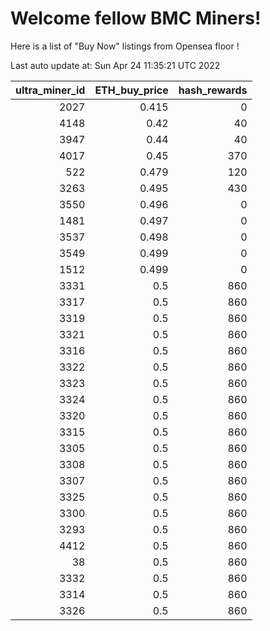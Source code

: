 # Welcome fellow BMC Miners!
Here is a list of "Buy Now" listings from Opensea floor !


Last auto update at: Sun Apr 24 11:35:21 UTC 2022


|   ultra_miner_id |   ETH_buy_price |   hash_rewards |
|-----------------:|----------------:|---------------:|
|             2027 |           0.415 |              0 |
|             4148 |           0.42  |             40 |
|             3947 |           0.44  |             40 |
|             4017 |           0.45  |            370 |
|              522 |           0.479 |            120 |
|             3263 |           0.495 |            430 |
|             3550 |           0.496 |              0 |
|             1481 |           0.497 |              0 |
|             3537 |           0.498 |              0 |
|             3549 |           0.499 |              0 |
|             1512 |           0.499 |              0 |
|             3331 |           0.5   |            860 |
|             3317 |           0.5   |            860 |
|             3319 |           0.5   |            860 |
|             3321 |           0.5   |            860 |
|             3316 |           0.5   |            860 |
|             3322 |           0.5   |            860 |
|             3323 |           0.5   |            860 |
|             3324 |           0.5   |            860 |
|             3320 |           0.5   |            860 |
|             3315 |           0.5   |            860 |
|             3305 |           0.5   |            860 |
|             3308 |           0.5   |            860 |
|             3307 |           0.5   |            860 |
|             3325 |           0.5   |            860 |
|             3300 |           0.5   |            860 |
|             3293 |           0.5   |            860 |
|             4412 |           0.5   |            860 |
|               38 |           0.5   |            860 |
|             3332 |           0.5   |            860 |
|             3314 |           0.5   |            860 |
|             3326 |           0.5   |            860 |